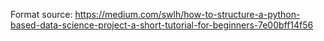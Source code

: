 Format source: https://medium.com/swlh/how-to-structure-a-python-based-data-science-project-a-short-tutorial-for-beginners-7e00bff14f56